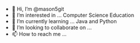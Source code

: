 - 👋 Hi, I’m @mason5git
- 👀 I’m interested in ... Computer Science Education
- 🌱 I’m currently learning ... Java and Python
- 💞️ I’m looking to collaborate on ...
- 📫 How to reach me ...

<!---
mason5git/mason5git is a ✨ special ✨ repository because its `README.md` (this file) appears on your GitHub profile.
You can click the Preview link to take a look at your changes.
--->

